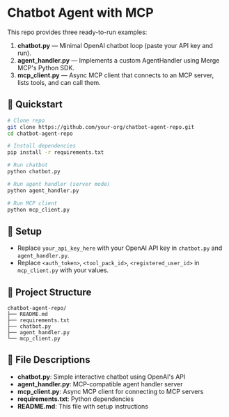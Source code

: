 # Chatbot Agent with MCP

This repo provides three ready-to-run examples:

1. **chatbot.py** — Minimal OpenAI chatbot loop (paste your API key and run).  
2. **agent_handler.py** — Implements a custom AgentHandler using Merge MCP's Python SDK.  
3. **mcp_client.py** — Async MCP client that connects to an MCP server, lists tools, and can call them.  

## 🚀 Quickstart

```bash
# Clone repo
git clone https://github.com/your-org/chatbot-agent-repo.git
cd chatbot-agent-repo

# Install dependencies
pip install -r requirements.txt

# Run chatbot
python chatbot.py

# Run agent handler (server mode)
python agent_handler.py

# Run MCP client
python mcp_client.py
```

## 🔑 Setup

- Replace `your_api_key_here` with your OpenAI API key in `chatbot.py` and `agent_handler.py`.
- Replace `<auth_token>`, `<tool_pack_id>`, `<registered_user_id>` in `mcp_client.py` with your values.

## 📁 Project Structure

```
chatbot-agent-repo/
├── README.md
├── requirements.txt
├── chatbot.py
├── agent_handler.py
└── mcp_client.py
```

## 📄 File Descriptions

- **chatbot.py**: Simple interactive chatbot using OpenAI's API
- **agent_handler.py**: MCP-compatible agent handler server
- **mcp_client.py**: Async MCP client for connecting to MCP servers
- **requirements.txt**: Python dependencies
- **README.md**: This file with setup instructions
